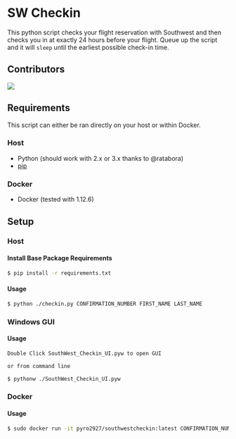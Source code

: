 # SW Checkin

This python script checks your flight reservation with Southwest and then checks you in at exactly 24 hours before your flight.  Queue up the script and it will `sleep` until the earliest possible check-in time.

## Contributors
<a href="https://github.com/ilikerolls/SouthwestCheckin_UI/graphs/contributors">
  <img src="https://contrib.rocks/image?repo=ilikerolls/SouthwestCheckin_UI" />
</a>

## Requirements

This script can either be ran directly on your host or within Docker.

### Host

* Python (should work with 2.x or 3.x thanks to @ratabora)
* [pip](https://pypi.python.org/pypi/pip)

### Docker

* Docker (tested with 1.12.6)

## Setup

### Host

#### Install Base Package Requirements

```bash
$ pip install -r requirements.txt
```

#### Usage

```bash
$ python ./checkin.py CONFIRMATION_NUMBER FIRST_NAME LAST_NAME
```

### Windows GUI
#### Usage

```bash
Double Click SouthWest_Checkin_UI.pyw to open GUI

or from command line 

$ pythonw ./SouthWest_Checkin_UI.pyw
```

### Docker

#### Usage

```bash
$ sudo docker run -it pyro2927/southwestcheckin:latest CONFIRMATION_NUMBER FIRST_NAME LAST_NAME
```
